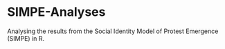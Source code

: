 # SIMPE-Analyses
Analysing the results from the Social Identity Model of Protest Emergence (SIMPE) in R. 
